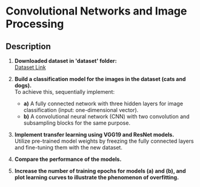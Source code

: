 # Convolutional Networks and Image Processing

## Description
1. **Downloaded dataset in 'dataset' folder:**  
   [Dataset Link](https://drive.google.com/drive/folders/1nzVk4GOvKR6P87uPszUkKMPtaXV_wrZf)  

2. **Build a classification model for the images in the dataset (cats and dogs).**  
   To achieve this, sequentially implement:
   - **a)** A fully connected network with three hidden layers for image classification (input: one-dimensional vector).  
   - **b)** A convolutional neural network (CNN) with two convolution and subsampling blocks for the same purpose.  

3. **Implement transfer learning using VGG19 and ResNet models.**  
   Utilize pre-trained model weights by freezing the fully connected layers and fine-tuning them with the new dataset.  

4. **Compare the performance of the models.**  

5. **Increase the number of training epochs for models (a) and (b), and plot learning curves to illustrate the phenomenon of overfitting.**
